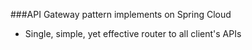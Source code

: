 ###API Gateway pattern implements on Spring Cloud
- Single, simple, yet effective router to all client's APIs